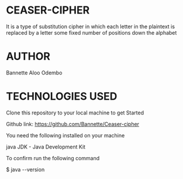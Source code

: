 # CEASER-CIPHER
It is a type of substitution cipher in which each letter in the plaintext is replaced by a letter some fixed number of positions down the alphabet

# AUTHOR
Bannette Aloo Odembo

# TECHNOLOGIES USED

Clone this repository to your local machine to get Started

Github link: https://github.com/Bannette/Ceaser-cipher

You need the following installed on your machine

java
JDK - Java Development Kit

To confirm run the following command

$ java --version
